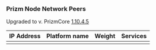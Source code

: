 ### Prizm Node Network Peers

Upgraded to v. PrizmCore [1.10.4.5](./http://tech.prizm.space/files/prizm-dist-1.10.4.5-linux.tgz)


|IP Address|Platform name|Weight|Services|
|:----|:----|:----|:----|
|||||
